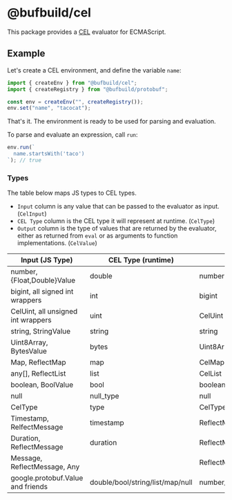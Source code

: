 # @bufbuild/cel

This package provides a [CEL](https://cel.dev) evaluator for ECMAScript.

## Example

Let's create a CEL environment, and define the variable `name`:

```ts
import { createEnv } from "@bufbuild/cel";
import { createRegistry } from "@bufbuild/protobuf";

const env = createEnv("", createRegistry());
env.set("name", "tacocat");
```

That's it. The environment is ready to be used for parsing and evaluation.

To parse and evaluate an expression, call `run`:

```ts
env.run(`
  name.startsWith('taco')
`); // true
```

### Types

The table below maps JS types to CEL types.

- `Input` column is any value that can be passed to the evaluator as input. (`CelInput`)
- `CEL Type` column is the CEL type it will represent at runtime. (`CelType`)
- `Output` column is the type of values that are returned by the evaluator, either as returned from `eval` or as arguments to function implementations. (`CelValue`)

| Input (JS Type) | CEL Type (runtime) | Output (JS Type) |
| --- | --- | --- |
| number, {Float,Double}Value | double | number |
| bigint, all signed int wrappers | int | bigint |
| CelUint, all unsigned int wrappers | uint | CelUint |
| string, StringValue | string | string |
| Uint8Array, BytesValue | bytes | Uint8Array |
| Map, ReflectMap | map | CelMap |
| any[], ReflectList | list | CelList |
| boolean, BoolValue | bool | boolean |
| null | null_type | null |
| CelType | type | CelType |
| Timestamp, RelfectMessage | timestamp | ReflectMessage |
| Duration, ReflectMessage | duration | ReflectMessage |
| Message, ReflectMessage, Any | <typeName> | ReflectMessage |
| google.protobuf.Value and friends | double/bool/string/list/map/null | number/boolean/string/CelList/CelMap |
